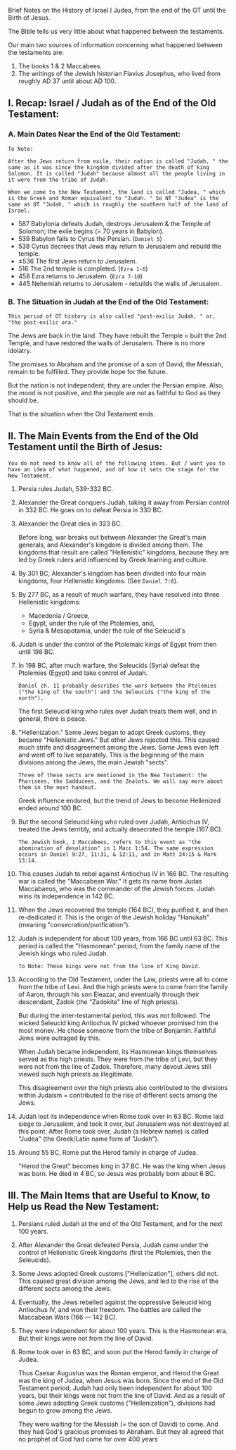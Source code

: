 Brief Notes on the History of Israel I Judea, from the end of the OT until the Birth of Jesus.

The Bible tells us very little about what happened between the testaments.

Our main two sources of information concerning what happened between the testaments are:

1. The books 1 & 2 Maccabees.
2. The writings of the Jewish historian Flavius Josephus, who lived from roughly AD 37 until about AD 100.

## I. Recap: Israel / Judah as of the End of the Old Testament:

### A. Main Dates Near the End of the Old Testament:

```
To Note:

After the Jews return from exile, their nation is called "Judah, " the same as it was since the kingdom divided after the death of king Solomon. It is called "Judah" because almost all the people living in it were from the tribe of Judah.

When we come to the New Testament, the land is called "Judea, " which is the Greek and Roman equivalent to "Judah. " So NT "Judea" is the same as OT "Judah, " which is roughly the southern half of the land of Israel.
```

- 587 Babylonia defeats Judah, destroys Jerusalem & the Temple of Solomon; the exile begins (= 70 years in Babylon).
- 539 Babylon falls to Cyrus the Persian. (`Daniel 5`)
- 538 Cyrus decrees that Jews may return to Jerusalem and rebuild the temple.
- ±536 The first Jews return to Jerusalem.
- 516 The 2nd temple is completed. (`Ezra 1-6`)
- 458 Ezra returns to Jerusalem.  (`Ezra 7-10`)
- 445 Nehemiah returns to Jerusalem - rebuilds the walls of Jerusalem.

### B. The Situation in Judah at the End of the Old Testament:

```
This period of OT history is also called "post-exilic Judah, " or, "the post-exilic era."
```

The Jews are back in the land. They have rebuilt the Temple = built the 2nd Temple, and have restored the walls of Jerusalem. There is no more idolatry.

The promises to Abraham and the promise of a son of David, the Messiah, remain to be fulfilled. They provide hope for the future.

But the nation is not independent; they are under the Persian empire. Also, the mood is not positive, and the people are not as faithful to God as they should be.

That is the situation when the Old Testament ends.

## II. The Main Events from the End of the Old Testament until the Birth of Jesus:

```
You do not need to know all of the following items. But / want you to have an idea of what happened, and of how it sets the stage for the New Testament.
```

1. Persia rules Judah, 539-332 BC.

2. Alexander the Great conquers Judah, taking it away from Persian control in 332 BC. He goes on to defeat Persia in 330 BC.

3. Alexander the Great dies in 323 BC.

   Before long, war breaks out between Alexander the Great's main generals, and Alexander's kingdom is divided among them. The kingdoms that result are called "Hellenistic" kingdoms, because they are led by Greek rulers and influenced by Greek learning and culture.

4. By 301 BC, Alexander's kingdom has been divided into four main kingdoms, four Hellenistic kingdoms. (See `Daniel 7:6`).

5. By 277 BC, as a result of much warfare, they have resolved into three Hellenistic kingdoms:
   - Macedonia / Greece,
   - Egypt, under the rule of the Ptolemies, and,
   - Syria & Mesopotamia, under the rule of the Seleucid's

6. Judah is under the control of the Ptolemaic kings of Egypt from then until 198 BC.

7. In 198 BC, after much warfare, the Seleucids (Syria) defeat the Ptolemies (Egypt) and take control of Judah.

   ```
   Daniel ch. 11 probably describes the wars between the Ptolemies ("the king of the south") and the Seleucids ("the king of the north").
   ```

   The first Seleucid king who rules over Judah treats them well, and in general, there is peace.

8. "Hellenization." Some Jews began to adopt Greek customs, they became "Hellenistic Jews." But other Jews rejected this. This caused much strife and disagreement among the Jews. Some Jews even left and went off to live separately. This is the beginning of the main divisions among the Jews, the main Jewish "sects".

   ```
   Three of these sects are mentioned in the New Testament: the Pharisees, the Sadducees, and the Zealots. We will say more about them in the next handout.
   ```

   Greek influence endured, but the trend of Jews to become Hellenized ended around 100 BC

9. But the second Seleucid king who ruled over Judah, Antiochus IV, treated the Jews terribly, and actually desecrated the temple (167 BC).

   ```
   The Jewish book, 1 Maccabees, refers to this event as "the abomination of desolation" in 1 Macc 1:54. The same expression occurs in Daniel 9:27, 11:31, & 12:11, and in Matt 24:15 & Mark 13:14.
   ```

10. This causes Judah to rebel against Antiochus IV in 166 BC. The resulting war is called the "Maccabean War." It gets its name from Judas Maccabaeus, who was the commander of the Jewish forces. Judah wins its independence in 142 BC.

11. When the Jews recovered the temple (164 BC), they purified it, and then re-dedicated it. This is the origin of the Jewish holiday "Hanukah" (meaning "consecration/purification").

12. Judah is independent for about 100 years, from 166 BC until 63 BC. This period is called the "Hasmonean" period, from the family name of the Jewish kings who ruled Judah.

	```
    To Note: These kings were not from the line of King David.
	```

13. According to the Old Testament, under the Law, priests were all to come from the tribe of Levi. And the high priests were to come from the family of Aaron, through his son Eleazar, and eventually through their descendant, Zadok (the "Zadokite" line of high priests).

    But during the inter-testamental period, this was not followed. The wicked Seleucid king Antiochus IV picked whoever promised him the most monev. He chose someone from the tribe of Benjamin. Faithful Jews were outraged by this.

    When Judah became independent, its Hasmonean kings themselves served as the high priests. They were from the tribe of Levi, but they were not from the line of Zadok. Therefore, many devout Jews still viewed such high priests as illegitimate.

    This disagreement over the high priests also contributed to the divisions within Judaism = contributed to the rise of different sects among the Jews.

14. Judah lost its independence when Rome took over in 63 BC. Rome laid siege to Jerusalem, and took it over, but Jerusalem was not destroyed at this point. After Rome took over, Judah (a Hebrew name) is called "Judea" (the Greek/Latin name form of "Judah").

15. Around 55 BC, Rome put the Herod family in charge of Judea.

    "Herod the Great" becomes king in 37 BC. He was the king when Jesus was born. He died in 4 BC, so Jesus was probably born about 6 BC.

## III. The Main Items that are Useful to Know, to Help us Read the New Testament:

1. Persians ruled Judah at the end of the Old Testament, and for the next 100 years.

2. After Alexander the Great defeated Persia, Judah came under the control of Hellenistic Greek kingdoms (first the Ptolemies, then the Seleucids).

3. Some Jews adopted Greek customs ["Hellenization"], others did not. This caused great division among the Jews, and led to the rise of the different sects among the Jews.

4. Eventually, the Jews rebelled against the oppressive Seleucid king Antiochus IV, and won their freedom. The battles are called the Maccabean Wars (166 — 142 BC).

5. They were independent for about 100 years. This is the Hasmonean era. But their kings were not from the line of David.

6. Rome took over in 63 BC, and soon put the Herod family in charge of Judea.

   Thus Caesar Augustus was the Roman emperor, and Herod the Great was the king of Judea, when Jesus was born. Since the end of the Old Testament period, Judah had only been independent for about 100 years, but their kings were not from the line of David. And as a result of some Jews adopting Greek customs ("Hellenization"), divisions had begun to grow among the Jews.

   They were waiting for the Messiah (= the son of David) to come. And they had God's gracious promises to Abraham. But they all agreed that no prophet of God had come for over 400 years
